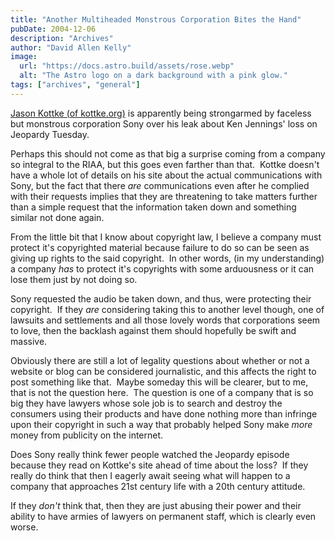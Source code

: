 ```yaml
---
title: "Another Multiheaded Monstrous Corporation Bites the Hand"
pubDate: 2004-12-06
description: "Archives"
author: "David Allen Kelly"
image:
  url: "https://docs.astro.build/assets/rose.webp"
  alt: "The Astro logo on a dark background with a pink glow."
tags: ["archives", "general"]
---
```


[Jason Kottke (of kottke.org)](http://www.kottke.org/04/12/sony-ken-jennings-and-me "Sony, Ken Jennings, and me (kottke.org)") is apparently being strongarmed by faceless but monstrous corporation Sony over his leak about Ken Jennings' loss on Jeopardy Tuesday.

Perhaps this should not come as that big a surprise coming from a company so integral to the RIAA, but this goes even farther than that.  Kottke doesn't have a whole lot of details on his site about the actual communications with Sony, but the fact that there _are_ communications even after he complied with their requests implies that they are threatening to take matters further than a simple request that the information taken down and something similar not done again.

From the little bit that I know about copyright law, I believe a company must protect it's copyrighted material because failure to do so can be seen as giving up rights to the said copyright.  In other words, (in my understanding) a company _has_ to protect it's copyrights with some arduousness or it can lose them just by not doing so.

Sony requested the audio be taken down, and thus, were protecting their copyright.  If they _are_ considering taking this to another level though, one of lawsuits and settlements and all those lovely words that corporations seem to love, then the backlash against them should hopefully be swift and massive.

Obviously there are still a lot of legality questions about whether or not a website or blog can be considered journalistic, and this affects the right to post something like that.  Maybe someday this will be clearer, but to me, that is not the question here.  The question is one of a company that is so big they have lawyers whose sole job is to search and destroy the consumers using their products and have done nothing more than infringe upon their copyright in such a way that probably helped Sony make _more_ money from publicity on the internet.

Does Sony really think fewer people watched the Jeopardy episode because they read on Kottke's site ahead of time about the loss?  If they really do think that then I eagerly await seeing what will happen to a company that approaches 21st century life with a 20th century attitude.

If they _don't_ think that, then they are just abusing their power and their ability to have armies of lawyers on permanent staff, which is clearly even worse.
